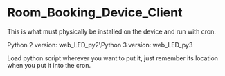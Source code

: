# Room_Booking_Device_Client
This is what must physically be installed on the device and run with cron.

Python 2 version: web_LED_py2\Python 3 version: web_LED_py3

Load python script wherever you want to put it, just remember its location when you put it into the cron.
